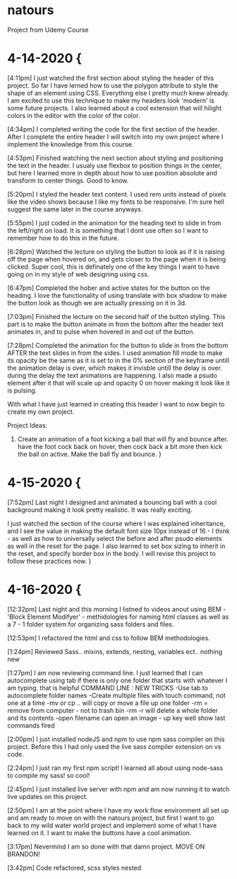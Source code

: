 # natours
Project from Udemy Course

# 4-14-2020 {
  [4:11pm]
  I just watched the first section about styling the header of this project. So far I have lerned how to use the polygon attribute to style the shape of an element using CSS. Everything else I pretty much knew already. I am excited to use this technique to make my headers look 'modern' is some future projects. I also learned about a cool extension that will hilight colors in the editor with the color of the color. 

  [4:34pm]
  I completed writing the code for the first section of the header. After I complete the entire header I will switch into my own project where I implement the knowledge from this course.

  [4:53pm]
  Finished watching the next section about styling and positioning the text in the header. I usualy use flexbox to position things in the center, but here I learned more in depth about how to use position absolute and transform to center things. Good to know.

  [5:20pm]
  I styled the header text content. I used rem units instead of pixels like the video shows because I like my fonts to be responsive. I'm sure hell suggest the same later in the course anyways.

  [5:55pm]
  I just coded in the animation for the heading text to slide in from the left/right on load. It is something that I dont use often so I want to remember how to do this in the future.

  [6:28pm]
  Watched the lecture on styling the button to look as if it is raising off the page when hovered on, and gets closer to the page when it is being clicked. Super cool, this is definately one of the key things I want to have going on in my style of web designing using css.

  [6:47pm]
  Completed the hober and active states for the button on the heading. I love the functionality of using translate with box shadow to make the button look as though we are actually pressing on it in 3d.

  [7:03pm]
  Finished the lecture on the second half of the button styling. This part is to make the button animate in from the bottom after the header text animates in, and to pulse when hovered in and out of the button.

  [7:28pm]
  Completed the animation for the button to slide in from the bottom AFTER the text slides in from the sides. I used animation fill mode to make its opacity be the same as it is set to in the 0% section of the keyframe untill the animation delay is over, which makes it invisble untill the delay is over. during the delay the text animations are happening. I also made a psudo element after it that will scale up and opacity 0 on hover making it look like it is pulsing.

  With what I have just learned in creating this header I want to now begin to create my own project. 

  Project Ideas:
  1. Create an animation of a foot kicking a ball that will fly and bounce after. have the foot cock back on hover, then cock back a bit more then kick the ball on active. Make the ball fly and bounce.
}

# 4-15-2020 {
  [7:52pm]
  Last night I designed and animated a bouncing ball with a cool background making it look pretty realistic. It was really exciting.

  I just watched the section of the course where I was explained inheritance, and I see the value in making the default font size 10px instead of 16 - I think - as well as how to universally select the before and after psudo elements as well in the reset for the page. I also learned to set box sizing to inherit in the reset, and specify border box in the body. I will revise this project to follow these practices now. 
}

# 4-16-2020 {
  [12:32pm]
  Last night and this morning I listned to videos anout using BEM - 'Block Element Modifyer' - methidologies for naming html classes as well as a 7 - 1 folder system for organizing sass folders and files.

  [12:53pm]
  I refactored the html and css to follow BEM methodologies.

  [1:24pm]
  Reviewed Sass.. mixins, extends, nesting, variables ect.. nothing new

  [1:27pm]
  I am now reviewing command line. I just learned that I can autocomplete using tab if there is only one folder that starts with whatever I am typing. that is helpful
    COMMAND LINE : NEW TRICKS
      -Use tab to autocomplete folder names
      -Create multiple files with touch command, not one at a time
      -mv or cp .. will copy or move a file up one folder
      -rm = remove from computer - not to trash bin
      -rm -r will delete a whole folder and its contents
      -open filename can open an image
      - up key well show last commands fired

  [2:00pm]
  I just installed nodeJS and npm to use npm sass compiler on this project. Before this I had only used the live sass compiler extension on vs code.

  [2:24pm]
  I just ran my first npm script! I learned all about using node-sass to compile my sass! so cool! 

  [2:45pm]
  I just installed live server with npm and am now running it to watch live updates on this project.

  [2:50pm]
  I am at the point where I have my work flow environment all set up and am ready to move on with the natours project, but first I want to go back to my wild water world project and implement some of what I have learned on it. I want to make the buttons have a cool animation.

  [3:17pm]
  Nevermind I am so done with that damn project. MOVE ON BRANDON!

  [3:42pm]
  Code refactored, scss styles nested